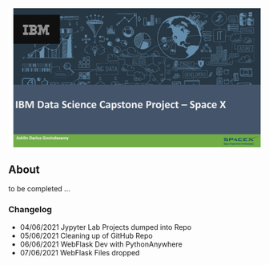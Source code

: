 <img src="https://raw.githubusercontent.com/ADGVLOGS/IBM-DataScience-SpaceX-Capstone/main/logo/bg.png">

## About

to be completed ... 



### Changelog

- 04/06/2021 Jypyter Lab Projects dumped into Repo
- 05/06/2021 Cleaning up of GitHub Repo
- 06/06/2021 WebFlask Dev with PythonAnywhere
- 07/06/2021 WebFlask Files dropped
